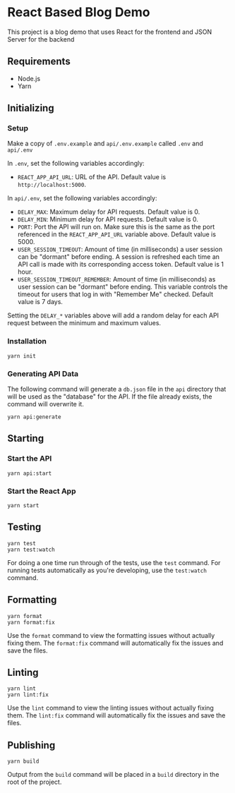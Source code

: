 # React Based Blog Demo

This project is a blog demo that uses React for the frontend and JSON Server for the backend

## Requirements

- Node.js
- Yarn

## Initializing

### Setup

Make a copy of `.env.example` and `api/.env.example` called `.env` and `api/.env`

In `.env`, set the following variables accordingly:

- `REACT_APP_API_URL`: URL of the API. Default value is `http://localhost:5000`.

In `api/.env`, set the following variables accordingly:

- `DELAY_MAX`: Maximum delay for API requests. Default value is 0.
- `DELAY_MIN`: Minimum delay for API requests. Default value is 0.
- `PORT`: Port the API will run on. Make sure this is the same as the port referenced in the `REACT_APP_API_URL` variable above. Default value is 5000.
- `USER_SESSION_TIMEOUT`: Amount of time (in milliseconds) a user session can be "dormant" before ending. A session is refreshed each time an API call is made with its corresponding access token. Default value is 1 hour.
- `USER_SESSION_TIMEOUT_REMEMBER`: Amount of time (in milliseconds) as user session can be "dormant" before ending. This variable controls the timeout for users that log in with "Remember Me" checked. Default value is 7 days.

Setting the `DELAY_*` variables above will add a random delay for each API request between the minimum and maximum values.

### Installation

```
yarn init
```

### Generating API Data

The following command will generate a `db.json` file in the `api` directory that will be used as the "database" for the API. If the file already exists, the command will overwrite it.

```
yarn api:generate
```

## Starting

### Start the API

```
yarn api:start
```

### Start the React App

```
yarn start
```

## Testing

```
yarn test
yarn test:watch
```

For doing a one time run through of the tests, use the `test` command. For running tests automatically as you're developing, use the `test:watch` command.

## Formatting

```
yarn format
yarn format:fix
```

Use the `format` command to view the formatting issues without actually fixing them. The `format:fix` command will automatically fix the issues and save the files.

## Linting

```
yarn lint
yarn lint:fix
```

Use the `lint` command to view the linting issues without actually fixing them. The `lint:fix` command will automatically fix the issues and save the files.

## Publishing

```
yarn build
```

Output from the `build` command will be placed in a `build` directory in the root of the project.
